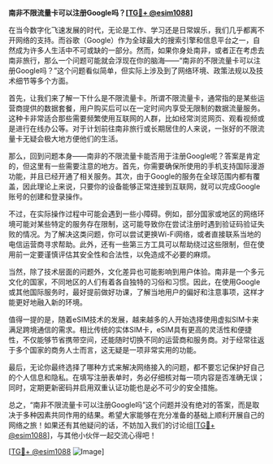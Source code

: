 **南非不限流量卡可以注册Google吗？[[TG💪+ @esim1088](https://t.me/s/esim1088)]**

在当今数字化飞速发展的时代，无论是工作、学习还是日常娱乐，我们几乎都离不开网络的支持。而谷歌（Google）作为全球最大的搜索引擎和信息平台之一，自然成为许多人生活中不可或缺的一部分。然而，如果你身处南非，或者正在考虑去南非旅行，那么一个问题可能就会浮现在你的脑海——“南非的不限流量卡可以注册Google吗？”这个问题看似简单，但实际上涉及到了网络环境、政策法规以及技术细节等多个方面。

首先，让我们来了解一下什么是不限流量卡。所谓不限流量卡，通常指的是某些运营商提供的数据套餐，用户购买后可以在一定时间内享受无限制的数据流量服务。这种卡非常适合那些需要频繁使用互联网的人群，比如经常浏览网页、观看视频或是进行在线办公等。对于计划前往南非旅行或长期居住的人来说，一张好的不限流量卡无疑会极大地方便他们的生活。

那么，回到问题本身——南非的不限流量卡能否用于注册Google呢？答案是肯定的，但这里有一些需要注意的地方。首先，你需要确保所使用的手机支持国际漫游功能，并且已经开通了相关服务。其次，由于Google的服务在全球范围内都有覆盖，因此理论上来说，只要你的设备能够正常连接到互联网，就可以完成Google账号的创建和登录操作。

不过，在实际操作过程中可能会遇到一些小障碍。例如，部分国家或地区的网络环境可能对某些特定的服务存在限制，这可能导致你在尝试注册时遇到验证码验证失败的情况。为了解决这类问题，你可以尝试更换Wi-Fi网络，或者直接联系当地的电信运营商寻求帮助。此外，还有一些第三方工具可以帮助绕过这些限制，但在使用前一定要谨慎评估其安全性和合法性，以免造成不必要的麻烦。

当然，除了技术层面的问题外，文化差异也可能影响到用户体验。南非是一个多元文化的国家，不同地区的人们有着各自独特的习俗和习惯。因此，在使用Google或其他国际服务时，最好提前做好功课，了解当地用户的偏好和注意事项，这样才能更好地融入新的环境。

值得一提的是，随着eSIM技术的发展，越来越多的人开始选择使用虚拟SIM卡来满足跨境通信的需求。相比传统的实体SIM卡，eSIM具有更高的灵活性和便捷性，不仅能够节省携带空间，还能随时切换不同的运营商和服务商。对于经常往返于多个国家的商务人士而言，这无疑是一项非常实用的功能。

最后，无论你最终选择了哪种方式来解决网络接入的问题，都不要忘记保护好自己的个人信息和隐私。在填写注册表单时，务必仔细核对每一项内容是否准确无误；同时，定期更新密码并启用双重认证功能也是必不可少的安全措施。

总之，“南非不限流量卡可以注册Google吗”这个问题并没有绝对的答案，而是取决于多种因素共同作用的结果。希望大家能够在充分准备的基础上顺利开展自己的网络之旅！如果还有其他疑问的话，不妨加入我们的讨论组[[TG💪+ @esim1088](https://t.me/s/esim1088)]，与其他小伙伴一起交流心得吧！

[[TG💪+ @esim1088](https://t.me/s/esim1088) ![Image](https://i.postimg.cc/4NQfJmqS/Snipaste-2025-05-13-00-14-12.png)]